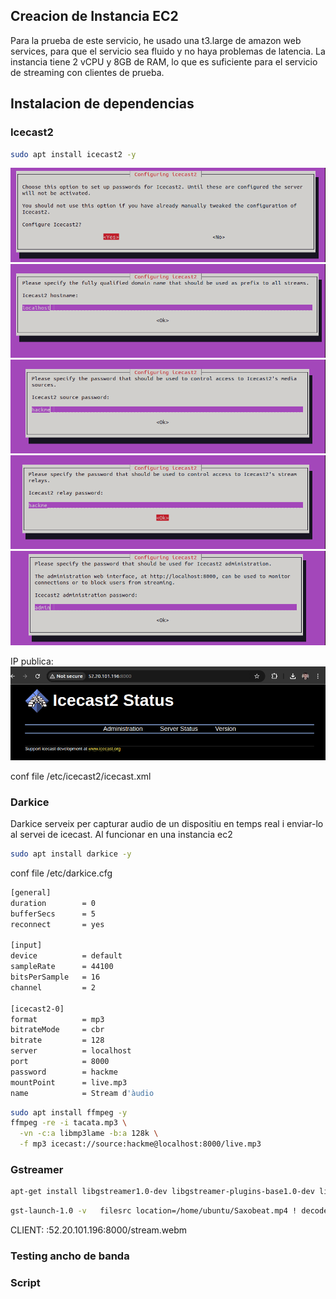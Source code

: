 ## Creacion de Instancia EC2

Para la prueba de este servicio, he usado una t3.large de amazon web services, para que el servicio sea fluido y no haya problemas de latencia. La instancia tiene 2 vCPU y 8GB de RAM, lo que es suficiente para el servicio de streaming con clientes de prueba.

## Instalacion de dependencias



### Icecast2
```bash
sudo apt install icecast2 -y
```

![img.png](img.png)
![img_1.png](img_1.png)
![img_2.png](img_2.png)
![img_3.png](img_3.png)
![img_4.png](img_4.png)

IP publica: <br>
![img_5.png](img_5.png)

conf file /etc/icecast2/icecast.xml

### Darkice

Darkice serveix per capturar audio de un dispositiu en temps real i enviar-lo al servei de icecast.
Al funcionar en una instancia ec2

```bash
sudo apt install darkice -y
```

conf file /etc/darkice.cfg
```bash
[general]
duration        = 0
bufferSecs      = 5
reconnect       = yes

[input]
device          = default
sampleRate      = 44100
bitsPerSample   = 16
channel         = 2

[icecast2-0]
format          = mp3
bitrateMode     = cbr
bitrate         = 128
server          = localhost
port            = 8000
password        = hackme
mountPoint      = live.mp3
name            = Stream d'àudio
```

```bash
sudo apt install ffmpeg -y
ffmpeg -re -i tacata.mp3 \
  -vn -c:a libmp3lame -b:a 128k \
  -f mp3 icecast://source:hackme@localhost:8000/live.mp3
```

### Gstreamer
```bash
apt-get install libgstreamer1.0-dev libgstreamer-plugins-base1.0-dev libgstreamer-plugins-bad1.0-dev gstreamer1.0-plugins-base gstreamer1.0-plugins-good gstreamer1.0-plugins-bad gstreamer1.0-plugins-ugly gstreamer1.0-libav gstreamer1.0-tools gstreamer1.0-x gstreamer1.0-alsa gstreamer1.0-gl gstreamer1.0-gtk3 gstreamer1.0-qt5 gstreamer1.0-pulseaudio
```
```bash
gst-launch-1.0 -v   filesrc location=/home/ubuntu/Saxobeat.mp4 ! decodebin name=d   d. ! queue ! videoconvert ! vp8enc target-bitrate=2000000 deadline=1 !        queue ! webmmux name=mux streamable=true !        shout2send ip=127.0.0.1 port=8000 mount=/stream.webm password=hackme   d. ! queue ! audioconvert ! audioresample ! vorbisenc quality=0.5 ! queue ! mux.
```

CLIENT: :52.20.101.196:8000/stream.webm

### Testing ancho de banda


### Script


